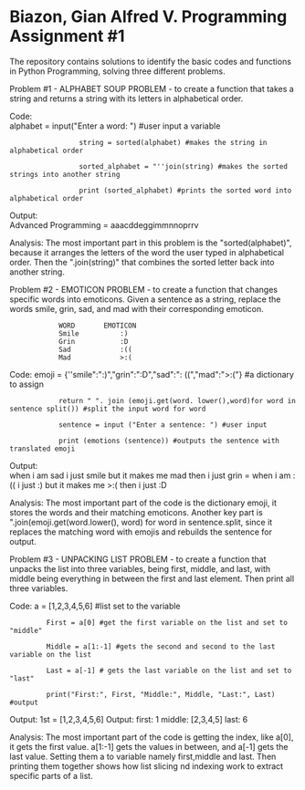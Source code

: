 # Biazon, Gian Alfred V. Programming Assignment #1
The repository contains solutions to identify the basic codes and functions in Python Programming, solving three different problems.



Problem #1 - ALPHABET SOUP PROBLEM 
                - to create a function that takes a string and returns a string with its letters in alphabetical order.

Code:                     
                     alphabet = input("Enter a word: ") #user input a variable
                     
                     string = sorted(alphabet) #makes the string in alphabetical order
                     
                     sorted_alphabet = "''join(string) #makes the sorted strings into another string
                     
                     print (sorted_alphabet) #prints the sorted word into alphabetical order
                     

Output:                    
                    Advanced Programming = aaacddeggimmnnoprrv
                    
Analysis:
                    The most important part in this problem is the "sorted(alphabet)", because it arranges the letters of the word the user typed in alphabetical order. Then the ".join(string)" that combines the sorted letter back into another string.

                    
Problem #2 - EMOTICON PROBLEM
                - to create a function that changes specific words into emoticons. Given a sentence as a string, replace the words smile, grin,                    sad, and mad with their corresponding emoticon.

                WORD       EMOTICON
                Smile          :)
                Grin           :D
                Sad            :((
                Mad            >:(
Code:
                emoji = {''smile":":)","grin":":D","sad":": ((","mad":">:("} #a dictionary to assign
                
                return " ". join (emoji.get(word. lower(),word)for word in sentence split()) #split the input word for word
                
                sentence = input ("Enter a sentence: ") #user input
                
                print (emotions (sentence)) #outputs the sentence with translated emoji
                
                
Output:    
                when i am sad i just smile but it makes me mad then i just grin = when i am :(( i just :) but it makes me >:( then i just :D

Analysis:
               The most important part of the code is the dictionary emoji, it stores the words and their matching emoticons. Another key part is ".join(emoji.get(word.lower(), word) for word in sentence.split, since it replaces the matching word with emojis and rebuilds the sentence for output. 
                    
Problem #3 - UNPACKING LIST PROBLEM 
                - to create a function that unpacks the list into three variables, being first, middle, and last, with middle being everything                     in between the first and last element. Then print all three variables.

Code:
             a = [1,2,3,4,5,6] #list set to the variable
             
             First = a[0] #get the first variable on the list and set to "middle"
             
             Middle = a[1:-1] #gets the second and second to the last variable on the list 
             
             Last = a[-1] # gets the last variable on the list and set to "last"
             
             print("First:", First, "Middle:", Middle, "Last:", Last) #output

             
Output:     1st = [1,2,3,4,5,6]
                    Output: first: 1       middle: [2,3,4,5]        last: 6
                    
Analysis:
            The most important part of the code is getting the index, like a[0], it gets the first value. a[1:-1] gets the values in between, and a[-1] gets the last value. Setting them a to variable namely first,middle and last. Then printing them together shows how list slicing nd indexing work to extract specific parts of a list.
                    
